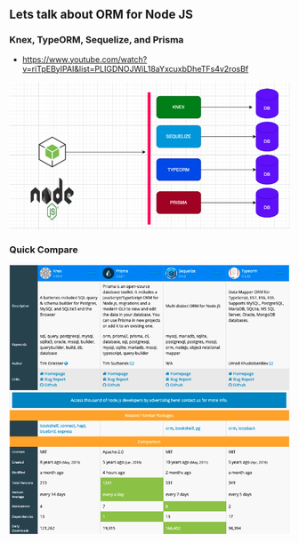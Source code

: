 ## Lets talk about ORM for Node JS 

### Knex, TypeORM, Sequelize, and Prisma

- https://www.youtube.com/watch?v=riTpEByIPAI&list=PLIGDNOJWiL18aYxcuxbDheTFs4v2rosBf

![](/snap/diag.png)


### Quick Compare

![](/snap/compare.png)
